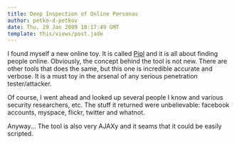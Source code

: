 ```yaml
---
title: Deep Inspection of Online Personas
author: petko-d-petkov
date: Thu, 29 Jan 2009 18:17:49 GMT
template: this/views/post.jade
---
```


I found myself a new online toy. It is called [Pipl](http://www.pipl.com) and it is all about finding people online. Obviously, the concept behind the tool is not new. There are other tools that does the same, but this one is incredible accurate and verbose. It is a must toy in the arsenal of any serious penetration tester/attacker.

Of course, I went ahead and looked up several people I know and various security researchers, etc. The stuff it returned were unbelievable: facebook accounts, myspace, flickr, twitter and whatnot.

Anyway... The tool is also very AJAXy and it seams that it could be easily scripted.
